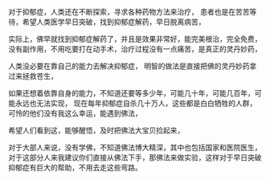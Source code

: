 对于抑郁症，人类还在不断探索，寻求各种药物方法来治疗，
患者也是在苦苦等待，希望人类医学早日突破，找到抑郁症解药，早日脱离病苦，

实际上，佛早就找到抑郁症解药了，并且是效果非常好，能完美根治，完全免费，没有副作用，不用吃要打在动手术，治疗过程没有一点痛苦，是真正的灵丹妙药，

人类没必要在靠自己的能力去解决抑郁症，
明智的做法是直接把佛的灵丹妙药拿过来拯救苍生，

如果还想着依靠自身的能力，不知道还要等多少年，可能几十年，可能几百年，可能永远也无法实现，
现在每年抑郁症自杀几十万人，这些都是白白牺牲的人群，可怜的他们没有我这么幸运，能遇到佛法，

希望人们看到这，能够醒悟，及时把佛法大宝贝捡起来，

对于大部人来说，没有学佛，不知道佛法博大精深，其中也包括国家和医院医生，
对于这部分人来我建议你们直接从佛法下手，那佛法来做实验，这样对于早日突破抑郁症有巨大的帮助，不用去走这些弯路。
